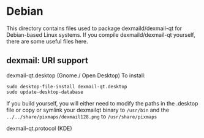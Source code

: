 
Debian
====================
This directory contains files used to package dexmaild/dexmail-qt
for Debian-based Linux systems. If you compile dexmaild/dexmail-qt yourself, there are some useful files here.

## dexmail: URI support ##


dexmail-qt.desktop  (Gnome / Open Desktop)
To install:

	sudo desktop-file-install dexmail-qt.desktop
	sudo update-desktop-database

If you build yourself, you will either need to modify the paths in
the .desktop file or copy or symlink your dexmailqt binary to `/usr/bin`
and the `../../share/pixmaps/dexmail128.png` to `/usr/share/pixmaps`

dexmail-qt.protocol (KDE)

